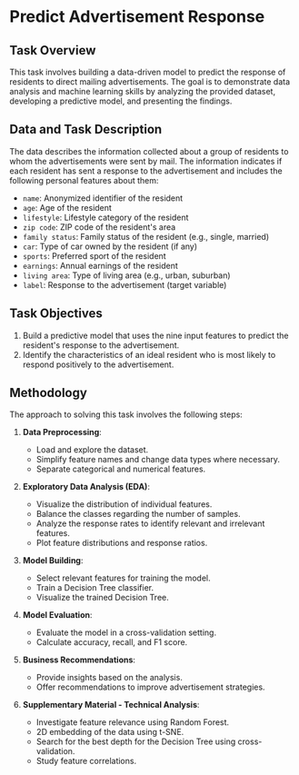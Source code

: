 # Predict Advertisement Response

## Task Overview

This task involves building a data-driven model to predict the response of residents to direct mailing advertisements. The goal is to demonstrate data analysis and machine learning skills by analyzing the provided dataset, developing a predictive model, and presenting the findings.

## Data and Task Description

The data describes the information collected about a group of residents to whom the advertisements were sent by mail. The information indicates if each resident has sent a response to the advertisement and includes the following personal features about them:

- `name`: Anonymized identifier of the resident
- `age`: Age of the resident
- `lifestyle`: Lifestyle category of the resident
- `zip code`: ZIP code of the resident's area
- `family status`: Family status of the resident (e.g., single, married)
- `car`: Type of car owned by the resident (if any)
- `sports`: Preferred sport of the resident
- `earnings`: Annual earnings of the resident
- `living area`: Type of living area (e.g., urban, suburban)
- `label`: Response to the advertisement (target variable)

## Task Objectives

1. Build a predictive model that uses the nine input features to predict the resident's response to the advertisement.
2. Identify the characteristics of an ideal resident who is most likely to respond positively to the advertisement.

## Methodology

The approach to solving this task involves the following steps:

1. **Data Preprocessing**:
    - Load and explore the dataset.
    - Simplify feature names and change data types where necessary.
    - Separate categorical and numerical features.

2. **Exploratory Data Analysis (EDA)**:
    - Visualize the distribution of individual features.
    - Balance the classes regarding the number of samples.
    - Analyze the response rates to identify relevant and irrelevant features.
    - Plot feature distributions and response ratios.

3. **Model Building**:
    - Select relevant features for training the model.
    - Train a Decision Tree classifier.
    - Visualize the trained Decision Tree.

4. **Model Evaluation**:
    - Evaluate the model in a cross-validation setting.
    - Calculate accuracy, recall, and F1 score.

5. **Business Recommendations**:
    - Provide insights based on the analysis.
    - Offer recommendations to improve advertisement strategies.

6. **Supplementary Material - Technical Analysis**:
    - Investigate feature relevance using Random Forest.
    - 2D embedding of the data using t-SNE.
    - Search for the best depth for the Decision Tree using cross-validation.
    - Study feature correlations.